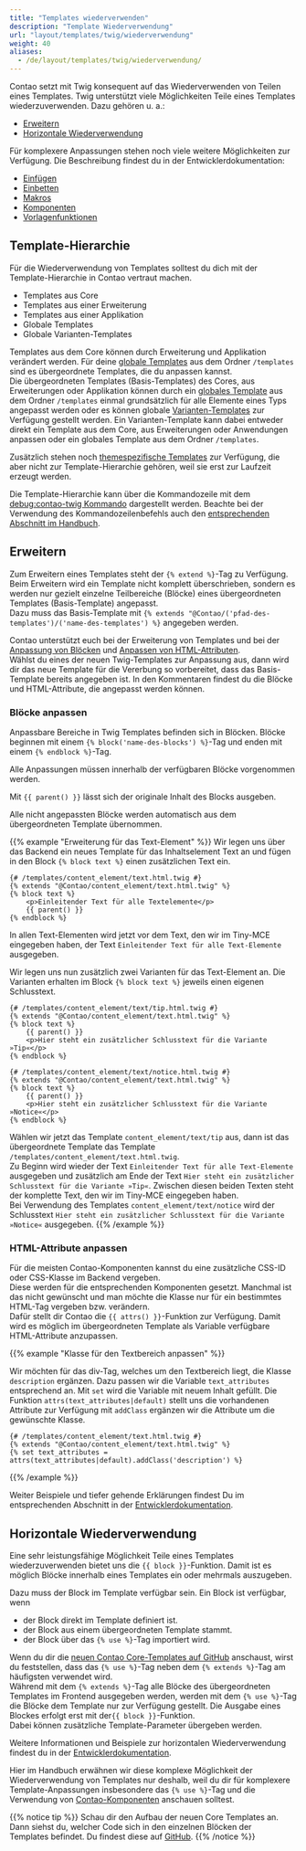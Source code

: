 ```yaml
---
title: "Templates wiederverwenden"
description: "Template Wiederverwendung"
url: "layout/templates/twig/wiederverwendung"
weight: 40
aliases:
  - /de/layout/templates/twig/wiederverwendung/
---
```


Contao setzt mit Twig konsequent auf das Wiederverwenden von Teilen eines Templates. Twig unterstützt viele
Möglichkeiten Teile eines Templates wiederzuverwenden. Dazu gehören u. a.:

* [Erweitern](#erweitern)
* [Horizontale Wiederverwendung](#horizontale-wiederverwendung)

Für komplexere Anpassungen stehen noch viele weitere Möglichkeiten zur Verfügung. Die Beschreibung findest du in der
Entwicklerdokumentation:

* [Einfügen](https://docs.contao.org/dev/framework/templates/creating-templates/#includes)
* [Einbetten](https://docs.contao.org/dev/framework/templates/creating-templates/#embeds)
* [Makros](https://docs.contao.org/dev/framework/templates/creating-templates/#macros)
* [Komponenten](https://docs.contao.org/dev/framework/templates/creating-templates/#contao-components)
* [Vorlagenfunktionen](https://docs.contao.org/dev/framework/templates/creating-templates/#template-features)


## Template-Hierarchie

Für die Wiederverwendung von Templates solltest du dich mit der Template-Hierarchie in Contao vertraut
machen.

* Templates aus Core
* Templates aus einer Erweiterung
* Templates aus einer Applikation
* Globale Templates
* Globale Varianten-Templates

Templates aus dem Core können durch Erweiterung und Applikation verändert werden. Für
deine [globale Templates](../verwaltung/#globale-templates) aus dem Ordner `/templates` sind es übergeordnete
Templates, die du anpassen kannst.  
Die übergeordneten Templates (Basis-Templates) des Cores, aus Erweiterungen oder Applikation können durch ein
[globales Template](../verwaltung/#globale-templates) aus dem Ordner `/templates` einmal grundsätzlich für alle Elemente
eines Typs angepasst werden oder es können globale [Varianten-Templates](../verwaltung/#globale-varianten-templates) zur
Verfügung gestellt
werden. Ein Varianten-Template kann dabei entweder direkt ein Template
aus dem Core, aus Erweiterungen oder Anwendungen anpassen oder ein globales Template aus dem Ordner `/templates`.

Zusätzlich stehen noch [themespezifische Templates](../verwaltung/#themespezifische-templates) zur Verfügung, die aber
nicht zur Template-Hierarchie gehören, weil sie erst zur Laufzeit erzeugt werden.

Die Template-Hierarchie kann über die Kommandozeile mit
dem [debug:contao-twig Kommando](https://docs.contao.org/dev/framework/templates/debugging/#debug-contao-twig-command)
dargestellt werden.
Beachte bei der Verwendung des Kommandozeilenbefehls auch den [entsprechenden Abschnitt im Handbuch](/de//cli).


## Erweitern

Zum Erweitern eines Templates steht der `{% extend %}`-Tag zu Verfügung.   
Beim Erweitern wird ein Template nicht komplett überschrieben, sondern es werden nur gezielt einzelne Teilbereiche
(Blöcke) eines übergeordneten Templates (Basis-Template) angepasst.  
Dazu muss das Basis-Template mit `{% extends "@Contao/('pfad-des-templates')/('name-des-templates') %}`
angegeben werden.

Contao unterstützt euch bei der Erweiterung von Templates und bei der [Anpassung von Blöcken](#blöcke-anpassen) und
[Anpassen von HTML-Attributen](#html-attribute-anpassen).  
Wählst du eines der neuen Twig-Templates zur Anpassung aus, dann wird dir das neue Template für die Vererbung so
vorbereitet, dass das Basis-Template bereits angegeben ist. In den Kommentaren findest du die Blöcke und
HTML-Attribute, die angepasst werden können.


### Blöcke anpassen

Anpassbare Bereiche in Twig Templates befinden sich in Blöcken. Blöcke beginnen mit einem  `{% block('name-des-blocks')
%}`-Tag und enden mit einem `{% endblock %}`-Tag.

Alle Anpassungen müssen innerhalb der verfügbaren Blöcke vorgenommen werden.

Mit `{{ parent() }}` lässt sich der originale Inhalt des Blocks ausgeben.

Alle nicht angepassten Blöcke werden automatisch aus dem übergeordneten Template übernommen.

{{% example "Erweiterung für das Text-Element" %}}
Wir legen uns über das Backend ein neues Template für das Inhaltselement Text an und fügen in den Block `{% block text
%}` einen zusätzlichen Text ein.

```twig
{# /templates/content_element/text.html.twig #}
{% extends "@Contao/content_element/text.html.twig" %}
{% block text %}
    <p>Einleitender Text für alle Textelemente</p>
    {{ parent() }}
{% endblock %}
```

In allen Text-Elementen wird jetzt vor dem Text, den wir im Tiny-MCE eingegeben haben, der Text `Einleitender Text
für alle Text-Elemente` ausgegeben.

Wir legen uns nun zusätzlich zwei Varianten für das Text-Element an. Die Varianten erhalten im Block `{% block text %}`
jeweils einen eigenen Schlusstext.

```twig
{# /templates/content_element/text/tip.html.twig #}
{% extends "@Contao/content_element/text.html.twig" %}
{% block text %}
    {{ parent() }}
    <p>Hier steht ein zusätzlicher Schlusstext für die Variante »Tip«</p>
{% endblock %}
```

```twig
{# /templates/content_element/text/notice.html.twig #}
{% extends "@Contao/content_element/text.html.twig" %}
{% block text %}
    {{ parent() }}
    <p>Hier steht ein zusätzlicher Schlusstext für die Variante »Notice«</p>
{% endblock %}
```

Wählen wir jetzt das Template `content_element/text/tip` aus, dann ist das übergeordnete Template das Template  
`/templates/content_element/text.html.twig`.   
Zu Beginn wird wieder der Text `Einleitender Text für alle Text-Elemente` ausgegeben und zusätzlich am Ende der
Text `Hier steht ein zusätzlicher Schlusstext für die Variante »Tip«`. Zwischen diesen beiden Texten steht der komplette
Text, den wir im Tiny-MCE eingegeben haben.  
Bei Verwendung des Templates `content_element/text/notice` wird der Schlusstext `Hier steht ein zusätzlicher
Schlusstext für die Variante »Notice«` ausgegeben.
{{% /example %}}


### HTML-Attribute anpassen

Für die meisten Contao-Komponenten kannst du eine zusätzliche CSS-ID oder CSS-Klasse im Backend vergeben.  
Diese werden für die entsprechenden Komponenten gesetzt. Manchmal ist das nicht gewünscht und man möchte die Klasse
nur für ein bestimmtes HTML-Tag vergeben bzw. verändern.  
Dafür stellt dir Contao die `{{ attrs() }}`-Funktion zur Verfügung. Damit wird es möglich im übergeordneten Template
als Variable verfügbare HTML-Attribute anzupassen.

{{% example "Klasse für den Textbereich anpassen" %}}

Wir möchten für das div-Tag, welches um den Textbereich liegt, die Klasse `description` ergänzen. Dazu passen wir die
Variable `text_attributes` entsprechend an. Mit `set` wird die Variable mit neuem Inhalt gefüllt. Die
Funktion `attrs(text_attributes|default)`
stellt uns die vorhandenen Attribute zur Verfügung mit `addClass` ergänzen wir die Attribute um die gewünschte Klasse.

```twig
{# /templates/content_element/text.html.twig #}
{% extends "@Contao/content_element/text.html.twig" %}
{% set text_attributes = attrs(text_attributes|default).addClass('description') %}
```
{{% /example %}}

Weiter Beispiele und tiefer gehende Erklärungen findest Du im entsprechenden Abschnitt in
der [Entwicklerdokumentation](https://docs.contao.org/dev/framework/templates/creating-templates/#html-attributes).


## Horizontale Wiederverwendung

Eine sehr leistungsfähige Möglichkeit Teile eines Templates wiederzuverwenden bietet uns die  `{{ block }}`-Funktion.
Damit ist es möglich Blöcke innerhalb eines Templates ein oder mehrmals auszugeben.

Dazu muss der Block im Template verfügbar sein. Ein Block ist verfügbar, wenn

* der Block direkt im Template definiert ist.
* der Block aus einem übergeordneten Template stammt.
* der Block über das `{% use %}`-Tag importiert wird.

Wenn du dir
die [neuen Contao Core-Templates auf GitHub](https://github.com/contao/contao/tree/5.x/core-bundle/contao/templates/twig)
anschaust, wirst du feststellen, dass das `{% use %}`-Tag neben dem `{% extends %}`-Tag am häufigsten verwendet wird.  
Während mit dem `{% extends %}`-Tag alle Blöcke des übergeordneten Templates im Frontend ausgegeben werden, werden mit
dem `{% use %}`-Tag die Blöcke dem Template nur zur Verfügung gestellt. Die Ausgabe eines Blockes erfolgt erst mit
der`{{ block }}`-Funktion.   
Dabei können zusätzliche Template-Parameter übergeben werden.

Weitere Informationen und Beispiele zur horizontalen Wiederverwendung findest du in der
[Entwicklerdokumentation](https://docs.contao.org/dev/framework/templates/creating-templates/#horizontal-reuse).

Hier im Handbuch erwähnen wir diese komplexe Möglichkeit der Wiederverwendung von Templates nur deshalb, weil du dir
für komplexere Template-Anpassungen insbesondere das `{% use %}`-Tag und die Verwendung
von [Contao-Komponenten](https://docs.contao.org/dev/framework/templates/creating-templates/#contao-components)
anschauen solltest.

{{% notice tip %}}
Schau dir den Aufbau der neuen Core Templates an. Dann siehst du, welcher Code sich in den einzelnen Blöcken der  
Templates befindet. Du findest diese auf [GitHub](https://github.com/contao/contao/tree/5.x/core-bundle/contao/templates/twig).
{{% /notice %}}
